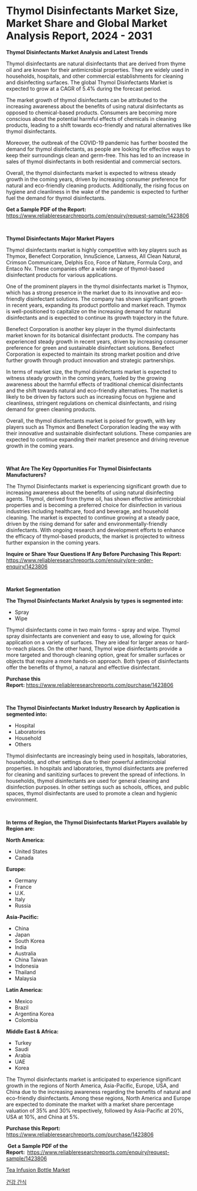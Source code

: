 <p><h1>Thymol Disinfectants Market Size, Market Share and Global Market Analysis Report, 2024 - 2031</h1></p><p><strong>Thymol Disinfectants Market Analysis and Latest Trends</strong></p>
<p><p>Thymol disinfectants are natural disinfectants that are derived from thyme oil and are known for their antimicrobial properties. They are widely used in households, hospitals, and other commercial establishments for cleaning and disinfecting surfaces. The global Thymol Disinfectants Market is expected to grow at a CAGR of 5.4% during the forecast period.</p><p>The market growth of thymol disinfectants can be attributed to the increasing awareness about the benefits of using natural disinfectants as opposed to chemical-based products. Consumers are becoming more conscious about the potential harmful effects of chemicals in cleaning products, leading to a shift towards eco-friendly and natural alternatives like thymol disinfectants.</p><p>Moreover, the outbreak of the COVID-19 pandemic has further boosted the demand for thymol disinfectants, as people are looking for effective ways to keep their surroundings clean and germ-free. This has led to an increase in sales of thymol disinfectants in both residential and commercial sectors.</p><p>Overall, the thymol disinfectants market is expected to witness steady growth in the coming years, driven by increasing consumer preference for natural and eco-friendly cleaning products. Additionally, the rising focus on hygiene and cleanliness in the wake of the pandemic is expected to further fuel the demand for thymol disinfectants.</p></p>
<p><strong>Get a Sample PDF of the Report:&nbsp;</strong> <a href="https://www.reliableresearchreports.com/enquiry/request-sample/1423806">https://www.reliableresearchreports.com/enquiry/request-sample/1423806</a></p>
<p>&nbsp;</p>
<p><strong>Thymol Disinfectants Major Market Players</strong></p>
<p><p>Thymol disinfectants market is highly competitive with key players such as Thymox, Benefect Corporation, InnuScience, Lanxess, All Clean Natural, Crimson Communicare, Delphis Eco, Force of Nature, Formula Corp, and Entaco Nv. These companies offer a wide range of thymol-based disinfectant products for various applications.</p><p>One of the prominent players in the thymol disinfectants market is Thymox, which has a strong presence in the market due to its innovative and eco-friendly disinfectant solutions. The company has shown significant growth in recent years, expanding its product portfolio and market reach. Thymox is well-positioned to capitalize on the increasing demand for natural disinfectants and is expected to continue its growth trajectory in the future.</p><p>Benefect Corporation is another key player in the thymol disinfectants market known for its botanical disinfectant products. The company has experienced steady growth in recent years, driven by increasing consumer preference for green and sustainable disinfectant solutions. Benefect Corporation is expected to maintain its strong market position and drive further growth through product innovation and strategic partnerships.</p><p>In terms of market size, the thymol disinfectants market is expected to witness steady growth in the coming years, fueled by the growing awareness about the harmful effects of traditional chemical disinfectants and the shift towards natural and eco-friendly alternatives. The market is likely to be driven by factors such as increasing focus on hygiene and cleanliness, stringent regulations on chemical disinfectants, and rising demand for green cleaning products.</p><p>Overall, the thymol disinfectants market is poised for growth, with key players such as Thymox and Benefect Corporation leading the way with their innovative and sustainable disinfectant solutions. These companies are expected to continue expanding their market presence and driving revenue growth in the coming years.</p></p>
<p>&nbsp;</p>
<p><strong>What Are The Key Opportunities For Thymol Disinfectants Manufacturers?</strong></p>
<p><p>The Thymol Disinfectants market is experiencing significant growth due to increasing awareness about the benefits of using natural disinfecting agents. Thymol, derived from thyme oil, has shown effective antimicrobial properties and is becoming a preferred choice for disinfection in various industries including healthcare, food and beverage, and household cleaning. The market is expected to continue growing at a steady pace, driven by the rising demand for safer and environmentally-friendly disinfectants. With ongoing research and development efforts to enhance the efficacy of thymol-based products, the market is projected to witness further expansion in the coming years.</p></p>
<p><strong>Inquire or Share Your Questions If Any Before Purchasing This Report:</strong> <a href="https://www.reliableresearchreports.com/enquiry/pre-order-enquiry/1423806">https://www.reliableresearchreports.com/enquiry/pre-order-enquiry/1423806</a></p>
<p>&nbsp;</p>
<p><strong>Market Segmentation</strong></p>
<p><strong>The Thymol Disinfectants Market Analysis by types is segmented into:</strong></p>
<p><ul><li>Spray</li><li>Wipe</li></ul></p>
<p><p>Thymol disinfectants come in two main forms - spray and wipe. Thymol spray disinfectants are convenient and easy to use, allowing for quick application on a variety of surfaces. They are ideal for larger areas or hard-to-reach places. On the other hand, Thymol wipe disinfectants provide a more targeted and thorough cleaning option, great for smaller surfaces or objects that require a more hands-on approach. Both types of disinfectants offer the benefits of thymol, a natural and effective disinfectant.</p></p>
<p><strong>Purchase this Report:&nbsp;</strong><a href="https://www.reliableresearchreports.com/purchase/1423806">https://www.reliableresearchreports.com/purchase/1423806</a></p>
<p>&nbsp;</p>
<p><strong>The Thymol Disinfectants Market Industry Research by Application is segmented into:</strong></p>
<p><ul><li>Hospital</li><li>Laboratories</li><li>Household</li><li>Others</li></ul></p>
<p><p>Thymol disinfectants are increasingly being used in hospitals, laboratories, households, and other settings due to their powerful antimicrobial properties. In hospitals and laboratories, thymol disinfectants are preferred for cleaning and sanitizing surfaces to prevent the spread of infections. In households, thymol disinfectants are used for general cleaning and disinfection purposes. In other settings such as schools, offices, and public spaces, thymol disinfectants are used to promote a clean and hygienic environment.</p></p>
<p>&nbsp;</p>
<p><strong>In terms of Region, the Thymol Disinfectants Market Players available by Region are:</strong></p>
<p>
    <p> <strong> North America: </strong>
        <ul>
            <li>United States</li>
            <li>Canada</li>
        </ul>
        </p> 
    <p> <strong> Europe: </strong>
        <ul>
            <li>Germany</li>
            <li>France</li>
            <li>U.K.</li>
            <li>Italy</li>
            <li>Russia</li>
        </ul>
        </p> 
    <p> <strong> Asia-Pacific: </strong>
        <ul>
            <li>China</li>
            <li>Japan</li>
            <li>South Korea</li>
            <li>India</li>
            <li>Australia</li>
            <li>China Taiwan</li>
            <li>Indonesia</li>
            <li>Thailand</li>
            <li>Malaysia</li>
        </ul>
        </p> 
    <p> <strong> Latin America: </strong>
        <ul>
            <li>Mexico</li>
            <li>Brazil</li>
            <li>Argentina Korea</li>
            <li>Colombia</li>
        </ul>
        </p> 
    <p> <strong> Middle East & Africa: </strong>
        <ul>
            <li>Turkey</li>
            <li>Saudi</li>
            <li>Arabia</li>
            <li>UAE</li>
            <li>Korea</li>
        </ul>
    </p>
    </p>
<p><p>The Thymol disinfectants market is anticipated to experience significant growth in the regions of North America, Asia-Pacific, Europe, USA, and China due to the increasing awareness regarding the benefits of natural and eco-friendly disinfectants. Among these regions, North America and Europe are expected to dominate the market with a market share percentage valuation of 35% and 30% respectively, followed by Asia-Pacific at 20%, USA at 10%, and China at 5%.</p></p>
<p><strong>Purchase this Report: </strong><a href="https://www.reliableresearchreports.com/purchase/1423806">https://www.reliableresearchreports.com/purchase/1423806</a></p>
<p>&nbsp;<strong>Get a Sample PDF of the Report:&nbsp;&nbsp;</strong><a href="https://www.reliableresearchreports.com/enquiry/request-sample/1423806">https://www.reliableresearchreports.com/enquiry/request-sample/1423806</a></p>
<p><strong></strong></p>
<p><p><a href="https://github.com/ashepherd82/Market-Research-Report-List-3/blob/main/tea-infusion-bottle-market.md">Tea Infusion Bottle Market</a></p><p><a href="https://github.com/lkwggful07722/Market-Research-Report-List-1/blob/main/81070615603.md">건강 간식</a></p></p>